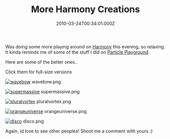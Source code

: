 ﻿---
coverImage: /images/fallback-post-header.png
date: "2010-03-24T00:34:01.000Z"
tags: []
title: More Harmony Creations
oldUrl: /art/more-harmony-creations
---

Was doing some more playing around on [Harmony](https://mrdoob.com/projects/harmony) this evening, so relaxing. It kinda reminds me of some of the stuff I did on [Particle Playground](https://www.mikecann.blog/programming/particle-playground/).

Here are some of the better ones..

<!-- more -->

Click them for full-size versions

[![](https://www.mikecann.blog/wp-content/uploads/2010/03/wavebow-1024x562.png "wavebow")](https://www.mikecann.blog/wp-content/uploads/2010/03/wavebow.png)
wavebow.png

[![](https://www.mikecann.blog/wp-content/uploads/2010/03/supermassive-1024x445.png "supermassive")](https://www.mikecann.blog/wp-content/uploads/2010/03/supermassive.png)
supermassive.png

[![](https://www.mikecann.blog/wp-content/uploads/2010/03/pluralvortex-1024x459.png "pluralvortex")](https://www.mikecann.blog/wp-content/uploads/2010/03/pluralvortex.png)
pluralvortex.png

[![](https://www.mikecann.blog/wp-content/uploads/2010/03/orangeuniverse-1024x536.png "orangeuniverse")](https://www.mikecann.blog/wp-content/uploads/2010/03/orangeuniverse.png)
orangeuniverse.png

[![](https://www.mikecann.blog/wp-content/uploads/2010/03/disco-1024x536.png "disco")](https://www.mikecann.blog/wp-content/uploads/2010/03/disco.png)
disco.png

Again, id love to see other peoples! Shoot me a comment with yours :)
